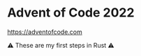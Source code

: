 # Advent of Code 2022

https://adventofcode.com

:warning: These are my first steps in Rust :warning:
